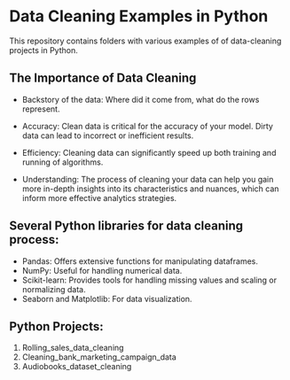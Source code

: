 # Data Cleaning Examples in Python

This repository contains folders with various examples of of data-cleaning projects in Python.
## The Importance of Data Cleaning
-  Backstory of the data: Where did it come from, what do the rows represent.

-  Accuracy: Clean data is critical for the accuracy of your model. Dirty data can lead to incorrect or inefficient results.

-  Efficiency: Cleaning data can significantly speed up both training and running of algorithms.

-  Understanding: The process of cleaning your data can help you gain more in-depth insights into its characteristics and nuances, which can inform more effective analytics strategies.

## Several Python libraries  for data cleaning process:

-  Pandas: Offers extensive functions for manipulating dataframes.
-  NumPy: Useful for handling numerical data.
-  Scikit-learn: Provides tools for handling missing values and scaling or normalizing data.
-  Seaborn and Matplotlib: For data visualization.

## Python Projects:

1. Rolling_sales_data_cleaning
2. Cleaning_bank_marketing_campaign_data
3. Audiobooks_dataset_cleaning